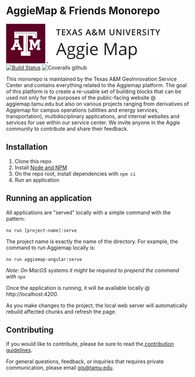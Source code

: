 # AggieMap & Friends Monorepo

![AggieMap Logo](/libs/assets/images/logo/TAM-PrimaryMarkBB.svg) [![Build Status](https://dev.azure.com/tamugeoinnovation/tamu.geoinnovation.js.monorepo/_apis/build/status/Monorepo?branchName=development)](https://dev.azure.com/tamugeoinnovation/tamu.geoinnovation.js.monorepo/_apis/build/status/Monorepo?branchName=development) ![Coveralls github](https://img.shields.io/coveralls/github/TamuGeoInnovation/Tamu.GeoInnovation.js.monorepo)

This monorepo is maintained by the Texas A&M GeoInnovation Service Center and contains everything related to the Aggiemap platform. The goal of this platform is to create a re-usable set of building blocks that can be used not only for the purposes of the public-facing website @ aggiemap.tamu.edu but also on various projects ranging from derivatives of Aggiemap for campus operations (utilities and energy services, transportation), multidisciplinary applications, and internal websites and services for use within our service center. We invite anyone in the Aggie community to contribute and share their feedback.

## Installation

1. Clone this repo
2. Install [Node and NPM](https://nodejs.org/en/)
3. On the repo root, install dependencies with `npm ci`
4. Run an application

## Running an application

All applications are "served" locally with a simple command with the pattern:

`nx run [project-name]:serve`

The project name is exactly the name of the directory. For example, the command to run Aggiemap locally is:

`nx run aggiemap-angular:serve`

*Note: On MacOS systems it might be required to prepend the command with `npx`*

Once the application is running, it will be available locally @ http://localhost:4200.

As you make changes to the project, the local web server will automatically rebuild affected chunks and refresh the page.

## Contributing

If you would like to contribute, please be sure to read the[ contribution guidelines](CONTRIBUTING.md). 

For general questions, feedback, or inquiries that requires private communication, please email gis@tamu.edu.